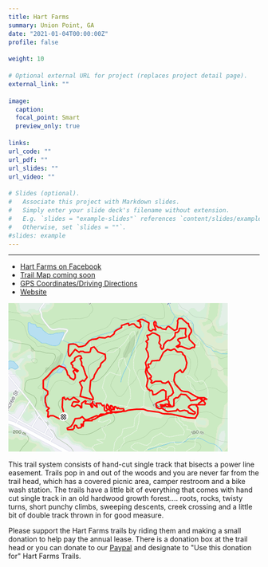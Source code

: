 ```yaml
---
title: Hart Farms
summary: Union Point, GA
date: "2021-01-04T00:00:00Z"
profile: false

weight: 10

# Optional external URL for project (replaces project detail page).
external_link: ""

image:
  caption:
  focal_point: Smart
  preview_only: true

links:
url_code: ""
url_pdf: ""
url_slides: ""
url_video: ""

# Slides (optional).
#   Associate this project with Markdown slides.
#   Simply enter your slide deck's filename without extension.
#   E.g. `slides = "example-slides"` references `content/slides/example-slides.md`.
#   Otherwise, set `slides = ""`.
#slides: example
---
```


* * *

+ [Hart Farms on Facebook](https://www.facebook.com/hartfarmtrails)
+ [Trail Map coming soon]()
+ [GPS Coordinates/Driving Directions](https://www.google.com/maps/dir/Athens,+Georgia/53+Crawfordville+Rd,+Union+Point,+GA+30669/@33.7633982,-83.5163775,10z/data=!3m1!4b1!4m14!4m13!1m5!1m1!1s0x88f66d19b4b433b9:0x4d747202d69d617c!2m2!1d-83.357567!2d33.9519347!1m5!1m1!1s0x88f657c29ff0be1d:0xb39cb7d6f423a236!2m2!1d-83.0575695!2d33.6143922!3e0)
+ [Website](https://www.hartcorrytrails.com/)

![](featured.png)

This trail system consists of hand-cut single track that bisects a power line easement. Trails pop in and out of the woods and you are never far from the trail head, which has a covered picnic area, camper restroom and a bike wash station. The trails have a little bit of everything that comes with hand cut single track in an old hardwood growth forest.... roots, rocks, twisty turns, short punchy climbs, sweeping descents, creek crossing and a little bit of double track thrown in for good measure.

Please support the Hart Farms trails by riding them and making a small donation to help pay the annual lease. There is a donation box at the trail head or you can donate to our [Paypal](https://www.paypal.com/donate?token=Wbs_Z565NoZL3nNSpUrZQVVOsnR1fuQ3tTKyvh7G4xcBplrQAVaMwi9tBMbWO-O0txFpG7PsiRrhzRnC) and designate to "Use this donation for" Hart Farms Trails.


